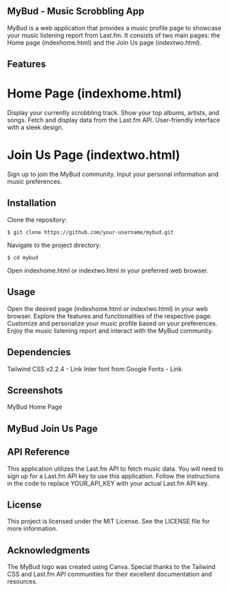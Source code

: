 ## MyBud - Music Scrobbling App

MyBud is a web application that provides a music profile page to showcase your music listening report from Last.fm. It consists of two main pages: the Home page (indexhome.html) and the Join Us page (indextwo.html).

## Features
# Home Page (indexhome.html)
Display your currently scrobbling track.
Show your top albums, artists, and songs.
Fetch and display data from the Last.fm API.
User-friendly interface with a sleek design.
# Join Us Page (indextwo.html)
Sign up to join the MyBud community.
Input your personal information and music preferences.
## Installation
Clone the repository: 
```
$ git clone https://github.com/your-username/mybud.git
```
Navigate to the project directory: 
```
$ cd mybud
```
Open indexhome.html or indextwo.html in your preferred web browser.
## Usage
Open the desired page (indexhome.html or indextwo.html) in your web browser.
Explore the features and functionalities of the respective page.
Customize and personalize your music profile based on your preferences.
Enjoy the music listening report and interact with the MyBud community.
## Dependencies
Tailwind CSS v2.2.4 - Link
Inter font from Google Fonts - Link
## Screenshots
MyBud Home Page

## MyBud Join Us Page

## API Reference
This application utilizes the Last.fm API to fetch music data. You will need to sign up for a Last.fm API key to use this application. Follow the instructions in the code to replace YOUR_API_KEY with your actual Last.fm API key.

## License
This project is licensed under the MIT License. See the LICENSE file for more information.

## Acknowledgments
The MyBud logo was created using Canva.
Special thanks to the Tailwind CSS and Last.fm API communities for their excellent documentation and resources.
